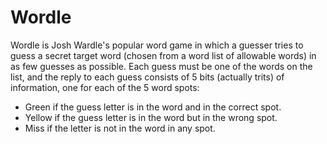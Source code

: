 # Wordle

Wordle is Josh Wardle's popular word game in which a guesser tries to guess a secret target word (chosen from a word list of allowable words) in as few guesses as possible. Each guess must be one of the words on the list, and the reply to each guess consists of 5 bits (actually trits) of information, one for each of the 5 word spots:

- Green if the guess letter is in the word and in the correct spot.
- Yellow if the guess letter is in the word but in the wrong spot.
- Miss if the letter is not in the word in any spot.